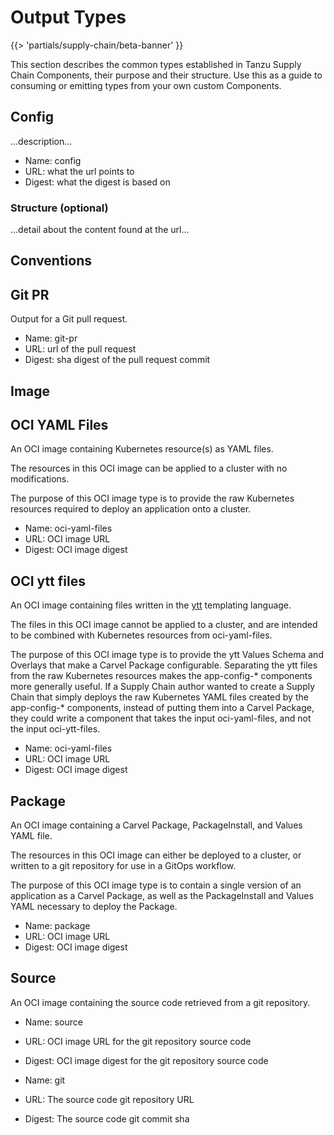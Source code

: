# Output Types

{{> 'partials/supply-chain/beta-banner' }}

This section describes the common types established in Tanzu Supply Chain Components, their purpose and their
structure. Use this as a guide to consuming or emitting types from your own custom Components.

## Config

...description...

* Name: config
* URL: what the url points to
* Digest: what the digest is based on

### Structure (optional)

...detail about the content found at the url...

## Conventions

## Git PR

Output for a Git pull request.

* Name: git-pr
* URL: url of the pull request
* Digest: sha digest of the pull request commit

## Image

## OCI YAML Files

An OCI image containing Kubernetes resource(s) as YAML files.

The resources in this OCI image can be applied to a cluster with no modifications.

The purpose of this OCI image type is to provide the raw Kubernetes resources required to deploy an application onto a cluster.

* Name: oci-yaml-files
* URL: OCI image URL
* Digest: OCI image digest

## OCI ytt files

An OCI image containing files written in the [ytt](https://carvel.dev/ytt) templating language.

The files in this OCI image cannot be applied to a cluster, and are intended to be combined with Kubernetes resources from oci-yaml-files.

The purpose of this OCI image type is to provide the ytt Values Schema and Overlays that make a Carvel Package configurable. Separating the ytt files from the raw Kubernetes resources makes the app-config-* components more generally useful. If a Supply Chain author wanted to create a Supply Chain that simply deploys the raw Kubernetes YAML files created by the app-config-* components, instead of putting them into a Carvel Package, they could write a component that takes the input oci-yaml-files, and not the input oci-ytt-files.

* Name: oci-yaml-files
* URL: OCI image URL
* Digest: OCI image digest

## Package

An OCI image containing a Carvel Package, PackageInstall, and Values YAML file.

The resources in this OCI image can either be deployed to a cluster, or written to a git repository for use in a GitOps workflow.

The purpose of this OCI image type is to contain a single version of an application as a Carvel Package, as well as the PackageInstall and Values YAML necessary to deploy the Package.

* Name: package
* URL: OCI image URL
* Digest: OCI image digest

## Source

An OCI image containing the source code retrieved from a git repository.

* Name: source
* URL: OCI image URL for the git repository source code
* Digest: OCI image digest for the git repository source code

* Name: git
* URL: The source code git repository URL
* Digest: The source code git commit sha
